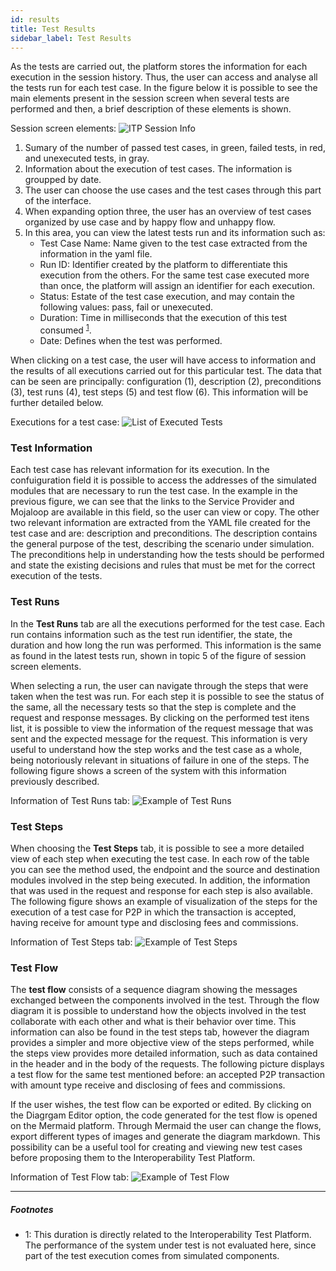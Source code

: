 ```yaml
--- 
id: results
title: Test Results
sidebar_label: Test Results
--- 
```


As the tests are carried out, the platform stores the information for each execution in the session history. Thus, the user can access and analyse all the tests run for each test case. In the figure below it is possible to see the main elements  present in the session screen when several tests are performed and then, a brief description of these elements is shown.

Session screen elements:
![ITP Session Info](/interop-docs/img/testsmainscreen.png)

1. Sumary of the number of passed test cases, in green, failed tests, in red, and unexecuted tests, in gray.
2. Information about the execution of test cases. The information is groupped by date. 
3. The user can choose the use cases and the test cases through this part of the interface.
4. When expanding option three, the user has an overview of test cases organized by use case and by happy flow and unhappy flow.
5. In this area, you can view the latest tests run and its information such as:
    - Test Case Name: Name given to the test case extracted from the information in the yaml file.
    - Run ID: Identifier created by the platform to differentiate this execution from the others. For the same test case executed more than once, the platform will assign an identifier for each execution.
    - Status: Estate of the test case execution, and may contain the following values: pass, fail or unexecuted.
    - Duration: Time in milliseconds that the execution of this test consumed <sup>[1](#testduration)</sup>.
    - Date: Defines when the test was performed.

When clicking on a test case, the user will have access to information and the results of all executions carried out for this particular test. The data that can be seen are principally: configuration (1), description (2), preconditions (3), test runs (4), test steps (5) and test flow (6). This information will be further detailed below.

Executions for a test case:
![List of Executed Tests](/interop-docs/img/runlist.png)

### Test Information

Each test case has relevant information for its execution. In the confuiguration field it is possible to access the addresses of the simulated modules that are necessary to run the test case. In the example in the previous figure, we can see that the links to the Service Provider and Mojaloop are available in this field, so the user can view or copy. The other two relevant information are extracted from the YAML file created for the test case and are: description and preconditions. The description contains the general purpose of the test, describing the scenario under simulation. The preconditions help in understanding how the tests should be performed and state the existing decisions and rules that must be met for the correct execution of the tests.

### Test Runs

In the **Test Runs** tab are all the executions performed for the test case. Each run contains information such as the test run identifier, the state, the duration and how long the run was performed. This information is the same as found in the latest tests run, shown in topic 5 of the figure of session screen elements.

When selecting a run, the user can navigate through the steps that were taken when the test was run. For each step it is possible to see the status of the same, all the necessary tests so that the step is complete and the request and response messages. By clicking on the performed test itens list, it is possible to view the information of the request message that was sent and the expected message for the request. This information is very useful to understand how the step works and the test case as a whole, being notoriously relevant in situations of failure in one of the steps. The following figure shows a screen of the system with this information previously described.

Information of Test Runs tab:
![Example of Test Runs](/interop-docs/img/testruns.png)

### Test Steps

When choosing the **Test Steps** tab, it is possible to see a more detailed view of each step when executing the test case. In each row of the table you can see the method used, the endpoint and the source and destination modules involved in the step being executed. In addition, the information that was used in the request and response for each step is also available. The following figure shows an example of visualization of the steps for the execution of a test case for P2P in which the transaction is accepted, having receive for amount type and disclosing fees and commissions.

Information of Test Steps tab:
![Example of Test Steps](/interop-docs/img/teststeps.png)

### Test Flow

The **test flow** consists of a sequence diagram showing the messages exchanged between the components involved in the test. Through the flow diagram it is possible to understand how the objects involved in the test collaborate with each other and what is their behavior over time. This information can also be found in the test steps tab, however the diagram provides a simpler and more objective view of the steps performed, while the steps view provides more detailed information, such as data contained in the header and in the body of the requests. The following picture displays a test flow for the same test mentioned before: an accepted P2P transaction with amount type receive and disclosing of fees and commissions.

If the user wishes, the test flow can be exported or edited. By clicking on the Diagrgam Editor option, the code generated for the test flow is opened on the Mermaid platform. Through Mermaid the user can change the flows, export different types of images and generate the diagram markdown. This possibility can be a useful tool for creating and viewing new test cases before proposing them to the Interoperability Test Platform.

Information of Test Flow tab:
![Example of Test Flow](/interop-docs/img/testflow.png)

---

##### Footnotes

- <a name="testduration">1</a>: This duration is directly related to the Interoperability Test Platform. The performance of the system under test is not evaluated here, since part of the test execution comes from simulated components.
